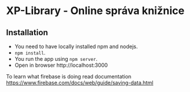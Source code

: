 # XP-Library - Online správa knižnice

## Installation

- You need to have locally installed npm and nodejs.
- `npm install`.
- You run the app using `npm server`.
- Open in browser http://localhost:3000

To learn what firebase is doing read documentation https://www.firebase.com/docs/web/guide/saving-data.html
